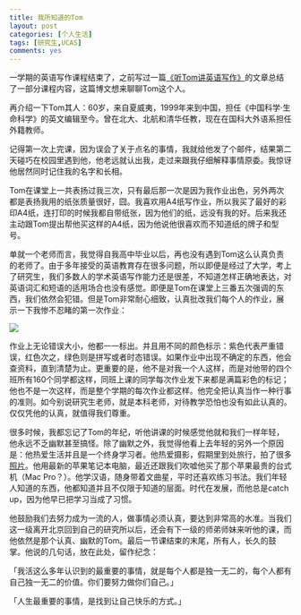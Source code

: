 ```yaml
---
title: 我所知道的Tom
layout: post
categories: [个人生活]
tags: [研究生,UCAS]
comments: yes
---
```


一学期的英语​​写作课程结束了，之前写过一篇[《听Tom讲英语写作》](http://www.songchunlin.net/academic-writing-course-by-tom/)的文章总结了一部分课程内容，这篇博文想来聊聊Tom这个人。

再介绍一下Tom其人：60岁，来自夏威夷，1999年来到中国，担任《中国科学·生命科学》的英文编辑至今。曾在北大、北航和清华任教，现在在国科大外语系担任外籍教师。 

记得第一次上完课，因为误会了关于点名的事情，我就给他发了个邮件，结果第二天碰巧在校园里遇到他，他老远就认出我，走过来跟我仔细解释事情原委。我惊讶他居然同时记住我的名字和长相。 

Tom在课堂上一共表扬过我三次，只有最后那一次是因为我作业出色，另外两次都是表扬我用的纸张质量很好，囧。我喜欢用A4纸写作业，所以我买了最好的彩印A4纸，连打印的时候我都自带纸张，因为他们的纸，远没有我的好。后来我还主动跟Tom提出帮他买这样的A4纸，因为他说他很喜欢而不知道纸的牌子和型号。 

单就一个老师而言，我觉得自我高中毕业以后，再也没有遇到Tom这么认真负责的老师了。由于多年接受的英语教育存在很多问题，所以即便是经过了大学，考上了研究生，我们多数人的学术英语写作能力还是很差，不知道怎样正确地表达，对英语词汇和短语的适用场合也没有感觉。即便是Tom在课堂上三番五次强调的东西，我们依然会犯错。但是Tom非常耐心细致，认真批改我们每个人的作业，展示一下我惨不忍睹的第一次作业： 

![](http://blogdata.qiniudn.com/coverletter.JPG) 

作业上无论错误大小，他都一一标出。并且用不同的颜色标示：紫色代表严重错误，红色次之，绿色则是拼写或者时态错误。如果作业中出现不确定的东西，他会查资料，直到清楚为止。更重要的是，他不是对我一个人这样，而是对他带的四个班所有160个同学都这样，同班上课的同学每次作业发下来都是满篇彩色的标记；他也不是一次这样，而是整个学期的每次作业都这样。他完全把认真当作一种行事的准则。如今别说研究生老师，就是本科老师，对待教学恐怕也没有如此认真的。仅仅凭他的认真，就值得我们尊重。 

很多时候，我都忘记了Tom的年纪，听他讲课的时候感觉他就和我们一样年轻，他永远不乏幽默甚至搞怪。除了幽默之外，我觉得他看上去年轻的另外一个原因是：他热爱生活并且是一个终身学习者。他热爱摄影，假期里到处旅行，拍了很多[照片](http://tomkellie.zenfolio.com/)。他用最新的苹果笔记本电脑，最近还跟我们吹嘘他买了那个苹果最贵的台式机（Mac Pro？）。他学汉语，随身带着文曲星，平时还喜欢练习书法。我们年轻人知道的东西，他都知道并且不仅限于知道的层面。时代在发展，而他总是catch up，因为他早已把学习当成了习惯。 

他鼓励我们去努力成为一流的人，做事情必须认真，要达到非常高的水准。当我们这一级离开北京回到自己的研究所以后，还会有下一级的师弟师妹来听他的课，而他依然是那个认真、幽默的Tom。最后一节课结束的末尾，所有人，长久的鼓掌。他说的几句话，放在此处，留作纪念： 

「我活这么多年认识到的最重要的事情，就是每个人都是独一无二的，每个人都有自己独一无二的价值。你们要努力做你们自己。」 

「人生最重要的事情，是找到让自己快乐的方式。」